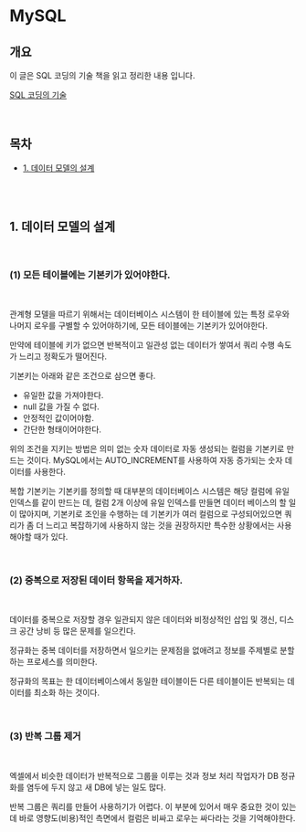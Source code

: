 # MySQL

## 개요

이 글은 SQL 코딩의 기술 책을 읽고 정리한 내용 입니다.

[SQL 코딩의 기술](https://ebook-product.kyobobook.co.kr/dig/epd/ebook/E000002937889)

<br />

## 목차

- [1. 데이터 모델의 설계](##1-데이터-모델의-설계)

<br />
<br />

## 1. 데이터 모델의 설계

<br />

### (1) 모든 테이블에는 기본키가 있어야한다.

<br />

관계형 모델을 따르기 위해서는 데이터베이스 시스템이 한 테이블에 있는 특정 로우와 나머지 로우를 구별할 수 있어야하기에, 모든 테이블에는 기본키가 있어야한다.

만약에 테이블에 키가 없으면 반복적이고 일관성 없는 데이터가 쌓여서 쿼리 수행 속도가 느리고 정확도가 떨어진다.

기본키는 아래와 같은 조건으로 삼으면 좋다.

- 유일한 값을 가져야한다.
- null 값을 가질 수 없다.
- 안정적인 값이어야함.
- 간단한 형태이어야한다.

위의 조건을 지키는 방법은 의미 없는 숫자 데이터로 자동 생성되는 컬럼을 기본키로 만드는 것이다. MySQL에서는 AUTO_INCREMENT를 사용하여 자동 증가되는 숫자 데이터를 사용한다.

복합 기본키는 기본키를 정의할 때 대부분의 데이터베이스 시스템은 해당 컬럼에 유일 인덱스를 같이 만드는 데, 컬럼 2개 이상에 유일 인덱스를 만들면 데이터 베이스의 할 일이 많아지며, 기본키로 조인을 수행하는 데 기본키가 여러 컬럼으로 구성되어있으면 쿼리가 좀 더 느리고 복잡하기에 사용하지 않는 것을 권장하지만 특수한 상황에서는 사용해야할 때가 있다.

<br />

### (2) 중복으로 저장된 데이터 항목을 제거하자.

<br />

데이터를 중복으로 저장할 경우 일관되지 않은 데이터와 비정상적인 삽입 및 갱신, 디스크 공간 낭비 등 많은 문제를 일으킨다.

정규화는 중복 데이터를 저장하면서 일으키는 문제점을 없애려고 정보를 주제별로 분할하는 프로세스를 의미한다.

정규화의 목표는 한 데이터베이스에서 동일한 테이블이든 다른 테이블이든 반복되는 데이터를 최소화 하는 것이다.

<br />

### (3) 반복 그룹 제거

<br />

엑셀에서 비슷한 데이터가 반복적으로 그룹을 이루는 것과 정보 처리 작업자가 DB 정규화를 염두에 두지 않고 새 DB에 넣는 일도 많다.

반복 그룹은 쿼리를 만들어 사용하기가 어렵다. 이 부분에 있어서 매우 중요한 것이 있는 데 바로 영향도(비용)적인 측면에서 컬럼은 비싸고 로우는 싸다라는 것을 기억해야한다.

